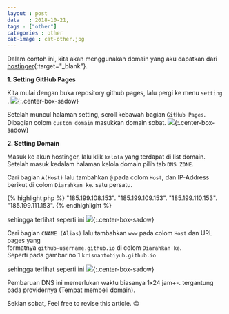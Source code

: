 ```yaml
---
layout : post
data   : 2018-10-21,
tags : ["other"]
categories : other
cat-image : cat-other.jpg
---
```


Dalam contoh ini, kita akan menggunakan domain yang aku dapatkan dari [hostinger](https://www.hostinger.co.id/){:target="_blank"}.

**1. Setting GitHub Pages**

Kita mulai dengan buka repository github pages, lalu pergi ke menu `setting` .
![]({{site.baseurl}}/images/github-repo.jpg){:.center-box-sadow}

Setelah muncul halaman setting, scroll kebawah bagian `GitHub Pages`.
Dibagian colom `custom domain` masukkan domain sobat.
![]({{site.baseurl}}/images/custom-domain.jpg){:.center-box-sadow}

**2. Setting Domain**

Masuk ke akun hostinger, lalu klik `kelola` yang terdapat di list domain.
Setelah masuk kedalam halaman kelola domain pilih tab `DNS ZONE`.

Cari bagian `A(Host)` lalu tambahkan `@` pada colom `Host`, dan IP-Address berikut di colom `Diarahkan ke`.
satu persatu.

{% highlight php %}
"185.199.108.153".
"185.199.109.153".
"185.199.110.153".
"185.199.111.153".
{% endhighlight %}

sehingga terlihat seperti ini
![]({{site.baseurl}}/images/ahost.jpg){:.center-box-sadow}

Cari bagian `CNAME (Alias)` lalu tambahkan `www` pada colom `Host` dan URL pages yang <br>
formatnya `github-username.github.io` di colom `Diarahkan ke`. <br>
Seperti pada gambar no 1 `krisnantobiyuh.github.io`

sehingga terlihat seperti ini
![]({{site.baseurl}}/images/cname.jpg){:.center-box-sadow}

Pembaruan DNS ini memerlukan waktu biasanya 1x24 jam+-. tergantung pada providernya (Tempat membeli domain).

Sekian sobat, Feel free to revise this article. 😊







